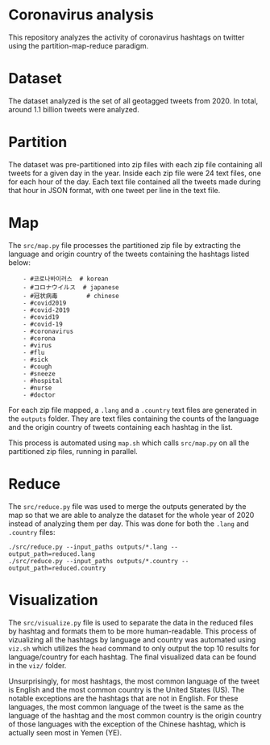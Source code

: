 # Coronavirus analysis

This repository analyzes the activity of coronavirus hashtags on twitter using the partition-map-reduce paradigm.

# Dataset
The dataset analyzed is the set of all geotagged tweets from 2020. In total, around 1.1 billion tweets were analyzed.

# Partition
The dataset was pre-partitioned into zip files with each zip file containing all tweets for a given day in the year. Inside each zip file were 24 text files, one for each hour of the day. Each text file contained all the tweets made during that hour in JSON format, with one tweet per line in the text file.

# Map
The `src/map.py` file processes the partitioned zip file by extracting the language and origin country of the tweets containing the hashtags listed below:
```
    - #코로나바이러스  # korean
    - #コロナウイルス  # japanese
    - #冠状病毒        # chinese
    - #covid2019
    - #covid-2019
    - #covid19
    - #covid-19
    - #coronavirus
    - #corona
    - #virus
    - #flu
    - #sick
    - #cough
    - #sneeze
    - #hospital
    - #nurse
    - #doctor
```
For each zip file mapped, a `.lang` and a `.country` text files are generated in the `outputs` folder. They are text files containing the counts of the language and the origin country of tweets containing each hashtag in the list.

This process is automated using `map.sh` which calls `src/map.py` on all the partitioned zip files, running in parallel.

# Reduce
The `src/reduce.py` file was used to merge the outputs generated by the map so that we are able to analyze the dataset for the whole year of 2020 instead of analyzing them per day. This was done for both the `.lang` and `.country` files:
```
./src/reduce.py --input_paths outputs/*.lang --output_path=reduced.lang
./src/reduce.py --input_paths outputs/*.country --output_path=reduced.country
```

# Visualization
The `src/visualize.py` file is used to separate the data in the reduced files by hashtag and formats them to be more human-readable. This process of vizualizing all the hashtags by language and country was automated using `viz.sh` which utilizes the `head` command to only output the top 10 results for language/country for each hashtag. The final visualized data can be found in the `viz/` folder.

Unsurprisingly, for most hashtags, the most common language of the tweet is English and the most common country is the United States (US). The notable exceptions are the hashtags that are not in English. For these languages, the most common language of the tweet is the same as the language of the hashtag and the most common country is the origin country of those languages with the exception of the Chinese hashtag, which is actually seen most in Yemen (YE).
